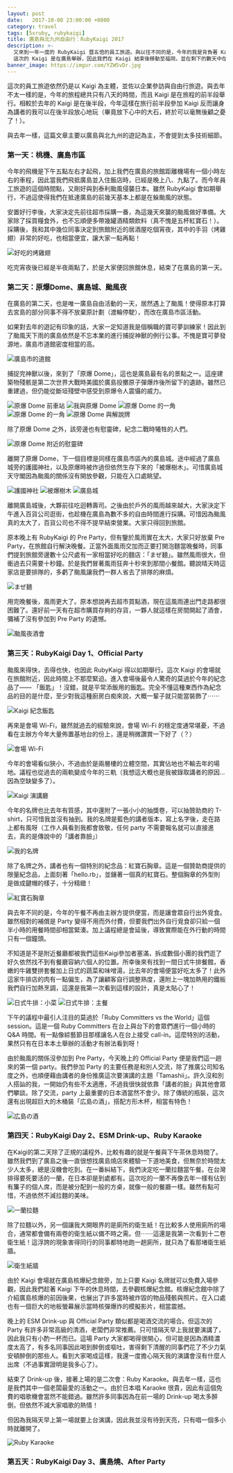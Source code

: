 ```yaml
---
layout: post
date:   2017-10-08 23:00:00 +0800
category: travel
tags: [5xruby, rubykaigi]
title: 廣島與北九州自由行：RubyKaigi 2017
description: >-
  又來到一年一度的 RubyKaigi 暨五倍的員工旅遊。與以往不同的是，今年的我是背負著 Kaigi 講者的使命，替公司與專案打響名號。
  這次的 Kaigi 是在廣島舉辦，因此我們在 Kaigi 結束後移動至福岡，並在剩下的數天中在北九州展開了自由行。這篇文章將會紀錄著這趟旅程中的所見所聞。
banner_image: https://imgur.com/YZW5vDr.jpg
---
```


這次的員工旅遊依然仍是以 Kaigi 為主體，並佐以企業參訪與自由行旅遊。與去年不太一樣的是，今年的旅程總共只有八天的時間，而且 Kaigi 是在旅程的前半段舉行。相較於去年的 Kaigi 是在後半段，今年這樣在旅行前半段參加 Kaigi 反而讓身為講者的我可以在後半段放心地玩（畢竟放下心中的大石，終於可以毫無後顧之憂了！）。

與去年一樣，這篇文章主要以廣島與北九州的遊記為主，不會提到太多技術細節。

### 第一天：桃機、廣島市區

今年的飛機是下午五點左右才起飛，加上我們在廣島的旅館距離機場有一個小時左右的車程，因此當我們飛抵廣島並入住飯店時，已經是晚上八、九點了。而今年員工旅遊的這個時間點，又剛好與到泰利颱風侵襲日本。雖然 RubyKaigi 會如期舉行，不過這使得我們在抵達廣島的前幾天基本上都是在躲颱風的狀態。

安置好行李後，大家決定先前往超市採購一番，為這幾天來襲的颱風做好準備。大家除了採買糧食外，也不忘順便多帶幾罐酒精類飲料（真不愧是五杯紅寶石！）。採購後，我和其中幾位同事決定到旅館附近的居酒屋吃個宵夜，其中的手羽（烤雞翅）非常的好吃，也相當便宜，讓大家一點再點！


![好吃的烤雞翅](https://imgur.com/PMbeDel.jpg)

吃完宵夜後已經是半夜兩點了，於是大家便回旅館休息，結束了在廣島的第一天。

### 第二天：原爆Dome、廣島城、颱風夜

在廣島的第二天，也是唯一廣島自由活動的一天，居然遇上了颱風！使得原本打算去宮島的部分同事不得不放棄原計劃（渡輪停駛），而改在廣島市區活動。

如果對去年的遊記有印象的話，大家一定知道我是個稱職的寶可夢訓練家！因此到了颱風天下雨的廣島依然是不忘本業的進行捕捉神獸的例行公事。不愧是寶可夢發源地，廣島市道館密度相當的高。

![廣島市的道館](https://imgur.com/HhyeEus.jpg)

捕捉完神獸以後，來到了「原爆 Dome」，這也是廣島最有名的景點之一。這座建築物殘骸是第二次世界大戰時美國於廣島投擲原子彈爆炸後所留下的遺跡。雖然已重建過，但仍能從斷垣殘壁中感受到原爆令人震懾的威力。

![原爆 Dome 前車站](https://imgur.com/jhKoDn8.jpg)
![我與原爆 Dome](https://imgur.com/cM28y5N.jpg)
![原爆 Dome 的一角](https://imgur.com/kwrwPZx.jpg)
![原爆 Dome 的一角](https://imgur.com/snZf0Yt.jpg)
![原爆 Dome 與解說牌](https://imgur.com/YSpYJDE.jpg)

除了原爆 Dome 之外，該旁邊也有慰靈碑，紀念二戰時犧牲的人們。

![原爆 Dome 附近的慰靈碑](https://imgur.com/fAp2AAh.jpg)

離開了原爆 Dome，下一個目標是同樣在廣島市區內的廣島城。途中經過了廣島城旁的護國神社，以及原爆時被炸過但依然生存下來的「被爆樹木」。可惜廣島城天守閣因為颱風的關係沒有開放參觀，只能在入口處眺望。

![護國神社](https://imgur.com/9Qx8grv.jpg)
![被爆樹木](https://imgur.com/aRXEcLI.jpg)
![廣島城](https://imgur.com/zoFeaDE.jpg)

離開廣島城後，大夥前往吃迴轉壽司。之後由於戶外的風雨越來越大，大家決定下午進入百貨公司逛街，也趁機在廣島為數不多的自由時間進行採購。可惜因為颱風真的太大了，百貨公司也不得不提早結束營業。大家只得回到旅館。

原本晚上有 RubyKaigi 的 Pre Party，但有鑒於風雨實在太大，大家只好放棄 Pre Party，在旅館自行解決晚餐。正當外面風雨交加而正要打開泡麵當晚餐時，同事們提到旅館旁邊數十公尺處有一家相當好吃的麵店：「まぜ麺」。雖然風雨很大，但衝過去只需要十秒鐘。於是我們冒著風雨狂奔十秒來到那間小餐館。聽說晴天時這家店是要排隊的，多虧了颱風讓我們一群人省去了排隊的麻煩。

![まぜ麺](https://imgur.com/LKIVi3p.jpg)

用完晚餐後，風雨更大了。原本想說再去超市買點酒，現在這風雨連出門走路都很困難了。還好前一天有在超市購買存夠的存貨，一夥人就這樣在房間開起了酒會，彌補了沒有參加到 Pre Party 的遺憾。

![颱風夜酒會](https://imgur.com/uBcJVl1.jpg)

### 第三天：RubyKaigi Day 1、Official Party

颱風來得快，去得也快，也因此 RubyKaigi 得以如期舉行。這次 Kaigi 的會場就在旅館附近，因此時間上不那麼緊迫。進入會場後最令人驚奇的莫過於今年的紀念品了—— 「飯匙」！沒錯，就是平常添飯用的飯匙。完全不懂這種東西作為紀念品的目的是什麼，至少對我這種廚房白痴來說，大概一輩子就只能當裝飾了⋯⋯

![Kaigi 紀念飯匙](https://imgur.com/Q5sg0Kf.jpg)

再來是會場 Wi-Fi，雖然就過去的經驗來說，會場 Wi-Fi 的穩定度通常堪憂，不過看在主辦方今年大量佈置基地台的份上，還是稍微讚賞一下好了（？）

![會場 Wi-Fi](https://imgur.com/IrT6cbd.jpg)

今年的會場看似狹小，不過由於是兩層樓的立體空間，其實佔地也不輸去年的場地。議程也從過去的兩軌變成今年的三軌（我想這大概也是我被錄取講者的原因...因為空缺變多了）。

![Kaigi 演講廳](https://imgur.com/QiRzUGW.jpg)

今年的名牌也比去年有質感，其中還附了一張小小的抽獎卷，可以抽贊助商的 T-shirt，只可惜我並沒有抽到。我的名牌是藍色的講者版本，寫上名字後，走在路上都有風呀（工作人員看到我都會致敬，任何 party 不需要報名就可以直接進去，真的是傳說中的「講者靠臉」）

![我的名牌](https://imgur.com/KOrf7zZ.jpg)

除了名牌之外，講者也有一個特別的紀念品：紅寶石胸章。這是一個贊助商提供的限量紀念品，上面刻著「hello.rb」，並鑲著一個真的紅寶石。整個胸章的外型則是做成鍵帽的樣子，十分精緻！

![紅寶石胸章](https://imgur.com/k4Kwoky.jpg)

與去年不同的是，今年的午餐不再由主辦方提供便當，而是讓會眾自行出外覓食。雖然相對的補償是 Party 變得不用而外付費，但要我們出外自行覓食卻只給一個半小時的用餐時間卻相當緊湊。加上議程總是會延後，導致實際能在外行動的時間只有一個鐘頭。

不知道是不是附近餐廳都被我們這些Kaigi參加者塞滿，拆成數個小團的我們逛了好久依然找不到有餐廳容納六個人的位置。所幸後來有找到一間日式牛排餐館，香嫩的牛雞雙拼套餐加上日式的蔬菜和味噌湯，比去年的會場便當好吃太多了！此外這家牛排店的肉有一點偏生，為了讓顧客自行調整熟度，還附上一塊加熱用的鐵板我們自行加熱烹調，這還是我第一次看到這樣的設計，真是太貼心了！

![日式牛排：小菜](https://imgur.com/WRwbd83.jpg)
![日式牛排：主餐](https://imgur.com/vwC2Aba.jpg)

下午的議程中最引人注目的莫過於「Ruby Committers vs the World」這個 session。這是一個 Ruby Committers 在台上與台下的會眾們進行一個小時的 Q&A 時間。有一點像綜藝節目那樣讓名人在台上接受 call-in。這麼特別的活動，果然只有在日本本土舉辦的活動才有辦法看到呀！

由於颱風的關係沒參加到 Pre Party，今天晚上的 Official Party 便是我們這一趟來的第一個 party。我們參加 Party 的主要任務是和別人交流，除了推廣公司知名度之外，也順便藉由講者的身份推廣這次要演講的主題「Tamashii」。許久沒和別人搭訕的我，一開始仍有些不太適應，不過我很快就依靠「講者的臉」與其他會眾們攀談。除了交流，party 上最重要的日本酒當然不會少。除了傳統的瓶裝，這次還有出現超巨大的木桶裝「広島の酒」，搭配方形木杯，相當有特色！

![広島の酒](https://imgur.com/WdzQy3s.jpg)

### 第四天：RubyKaigi Day 2、ESM Drink-up、Ruby Karaoke

在Kaigi的第二天除了正規的議程外，比較有趣的就是午餐與下午茶休息時間了。雖然我們到了廣島之後一直很想找廣島燒店來體驗一下道地美食，但無奈於時間太少人太多，總是沒機會吃到。在一番糾結下，我們決定吃一蘭拉麵當午餐。在台灣排得要死要活的一蘭，在日本卻是到處都有。這次吃的一蘭不再像去年一樣有佔到有簾子的個人席，而是被分配到一般的方桌，就像一般的餐廳一樣。雖然有點可惜，不過依然不減拉麵的美味。

![一蘭拉麵](https://imgur.com/dmPxITx.jpg)

除了拉麵以外，另一個讓我大開眼界的是廁所的衛生紙！在比較多人使用廁所的場合，通常都會備有兩卷的衛生紙以備不時之需。但⋯⋯這還是我第一次看到十二卷衛生紙！這浮誇的現象害得同行的同事都特地跑一趟廁所，就只為了看那堵衛生紙牆。

![衛生紙牆](https://imgur.com/VXdBjuM.jpg)

由於 Kaigi 會場就在廣島核爆紀念館旁，加上只要 Kaigi 名牌就可以免費入場參觀，因此我們趁著 Kaigi 下午的休息時間，去參觀核爆紀念館。核爆紀念館中除了介紹廣島核爆的前因後果，也展出了許多當時被炸毀的物品殘骸與照片。在入口處也有一個巨大的地板螢幕展示當時核彈爆炸的模擬影片，相當震撼。


晚上的 ESM Drink-up 與 Official Party 類似都是喝酒交流的場合。但這次的 Party 有許多非常高級的清酒，老闆們非常推薦。只可惜隔天早上我就要演講了，因此我只有小酌一杯而已。這場 Party 大家都喝得很開心，但可能是因為酒精濃度太高了，有多名同事因此喝到醉倒或嘔吐，害得剩下清醒的同事們花了不少力氣安頓醉倒的那些人。看到大家喝成這樣，我還一度擔心隔天我的演講會沒有什麼人出席（不過事實證明是我多心了）。

結束了 Drink-up 後，接著上場的是二次會：Ruby Karaoke。與去年一樣，這也是我們其中一個老闆最愛的活動之一。由於日本唱 Karaoke 很貴，因此有這個免費的唱歌機會當然不能錯過。雖然許多同事因為在前一場的 Drink-up 喝太多醉倒，但依然不減大家唱歌的熱情！

但因為我隔天早上第一場就要上台演講，因此我並沒有待到天亮，只有唱一個多小時就離開了。

![Ruby Karaoke](https://imgur.com/f6ltfpi.jpg)

### 第五天：RubyKaigi Day 3、廣島燒、After Party



